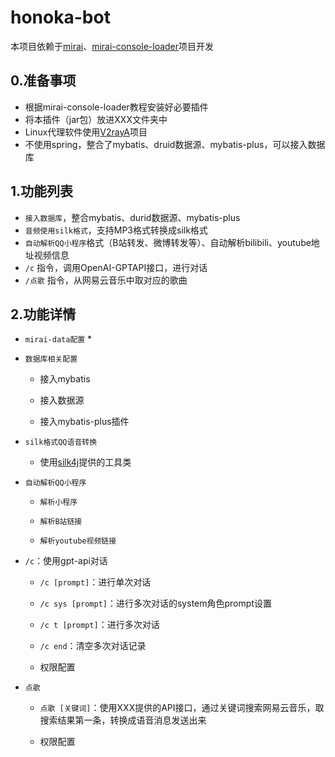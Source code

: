 # honoka-bot

&#x9;本项目依赖于[mirai](https://github.com/mamoe/mirai)、[mirai-console-loader](https://github.com/iTXTech/mirai-console-loader)项目开发

## 0.准备事项
*   根据mirai-console-loader教程安装好必要插件
*   将本插件（jar包）放进XXX文件夹中
*   Linux代理软件使用[V2rayA](https://github.com/v2rayA/v2rayA)项目
*   不使用spring，整合了mybatis、druid数据源、mybatis-plus，可以接入数据库
## 1.功能列表
*   `接入数据库`，整合mybatis、durid数据源、mybatis-plus
*   `音频使用silk格式`，支持MP3格式转换成silk格式
*   `自动解析QQ小程序`格式（B站转发、微博转发等）、自动解析bilibili、youtube地址视频信息
*   `/c` 指令，调用OpenAI-GPTAPI接口，进行对话
*   `/点歌` 指令，从网易云音乐中取对应的歌曲
## 2.功能详情

*   `mirai-data配置`
    *
*   `数据库相关配置`
    *   接入mybatis

    *   接入数据源

    *   接入mybatis-plus插件

*   `silk格式QQ语音转换`
    *   使用[silk4j](https://github.com/mzdluo123/silk4j)提供的工具类
*   `自动解析QQ小程序`
    *   `解析小程序`

    *   `解析B站链接`

    *   `解析youtube视频链接`&#x20;

*   `/c`：使用gpt-api对话
    *   `/c [prompt]`：进行单次对话

    *   `/c sys [prompt]`：进行多次对话的system角色prompt设置

    *   `/c t [prompt]`：进行多次对话

    *   `/c end`：清空多次对话记录

    *   权限配置

*   `点歌`
    *   `点歌 [关键词]`：使用XXX提供的API接口，通过关键词搜索网易云音乐，取搜索结果第一条，转换成语音消息发送出来

    *   权限配置


